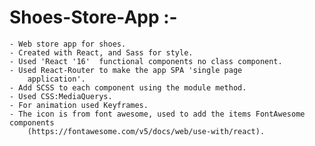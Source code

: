 # Shoes-Store-App :-

    - Web store app for shoes.
    - Created with React, and Sass for style.
    - Used 'React '16'  functional components no class component.
    - Used React-Router to make the app SPA 'single page
        application'.
    - Add SCSS to each component using the module method.
    - Used CSS:MediaQuerys.
    - For animation used Keyframes.
    - The icon is from font awesome, used to add the items FontAwesome components
        (https://fontawesome.com/v5/docs/web/use-with/react).
